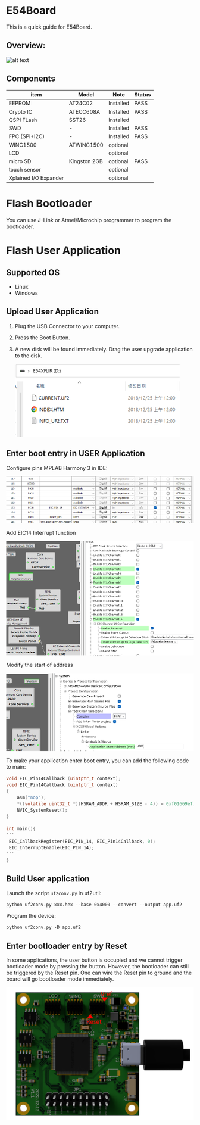 # E54Board
This is a quick guide for E54Board.

## Overview:

![alt text](png/E54Board.png)

## Components

| item                  | Model        | Note      | Status |
| --------------------- | ------------ | --------- | ------ |
| EEPROM                | AT24C02      | Installed | PASS   |
| Crypto IC             | ATECC608A    | Installed | PASS   |
| QSPI FLash            | SST26        | Installed |        |
| SWD                   | -            | Installed | PASS   |
| FPC (SPI+I2C)         | -            | Installed | PASS   |
| WINC1500              | ATWINC1500   | optional  |        |
| LCD                   |              | optional  |        |
| micro SD              | Kingston 2GB | optional  | PASS   |
| touch sensor          |              | optional  |        |
| Xplained I/O Expander |              | optional  |        |



# Flash Bootloader

You can use J-Link or Atmel/Microchip programmer to program the bootloader.

# Flash User Application

## Supported OS

* Linux
* Windows

## Upload User Application

1. Plug the USB Connector to your computer.

2. Press the Boot Button.

3. A new disk will be found immediately. Drag the user upgrade application to the disk.

   ![alt text](png/disk.png) 

## Enter boot entry in USER Application

Configure pins MPLAB Harmony 3 in IDE:

![pin](png/pin.png)



Add EIC14 Interrupt function 

![eic](png/eic.png)



Modify the start of address 

![boot_addr](png/boot_addr.png)



To make your application enter boot entry, you can add the following code to main:

````c
void EIC_Pin14Callback (uintptr_t context);
void EIC_Pin14Callback (uintptr_t context)
{
    asm("nop");
    *((volatile uint32_t *)(HSRAM_ADDR + HSRAM_SIZE - 4)) = 0xf01669ef;
    NVIC_SystemReset();
}

int main(){
```
 EIC_CallbackRegister(EIC_PIN_14, EIC_Pin14Callback, 0);
 EIC_InterruptEnable(EIC_PIN_14);
```
}
````

##  Build User application

Launch the script `uf2conv.py` in uf2util:

```
python uf2conv.py xxx.hex --base 0x4000 --convert --output app.uf2
```

Program the device:

```
python uf2conv.py -D app.uf2
```

## Enter bootloader entry by Reset

In some applications, the user button is occupied and we  cannot trigger bootloader mode by pressing the button. However, the bootloader can  still be triggered by the Reset pin. One can  wire the Reset pin to ground and  the board will go bootloader mode immediately.

![](png/SWD.png)
